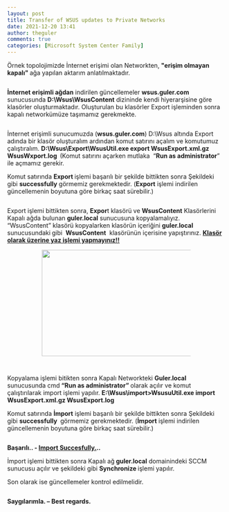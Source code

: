 ```yaml
---
layout: post
title: Transfer of WSUS updates to Private Networks
date: 2021-12-20 13:41
author: theguler
comments: true
categories: [Microsoft System Center Family]
---
```

<!-- wp:paragraph -->
<p>Örnek topolojimizde İnternet erişimi olan Networkten, <strong>"erişim olmayan kapalı" </strong>ağa yapılan aktarım anlatılmaktadır.</p>
<!-- /wp:paragraph -->

<!-- wp:image {"id":681,"sizeSlug":"large","linkDestination":"none","className":"is-resized"} -->
<figure class="wp-block-image size-large is-resized"><img src="https://theguler.wordpress.com/wp-content/uploads/2021/12/1-1.png?w=466" alt="" class="wp-image-681" /></figure>
<!-- /wp:image -->

<!-- wp:paragraph -->
<p><strong>İnternet erişimli ağdan</strong> indirilen güncellemeler <strong>wsus.guler.com</strong> sunucusunda <strong>D:\Wsus\WsusContent</strong> dizininde kendi hiyerarşisine göre klasörler oluşturmaktadır. Oluşturulan bu klasörler Export işleminden sonra kapalı networkümüze taşımamız gerekmekte.</p>
<!-- /wp:paragraph -->

<!-- wp:image {"id":684,"sizeSlug":"large","linkDestination":"none","className":"is-resized"} -->
<figure class="wp-block-image size-large is-resized"><img src="https://theguler.wordpress.com/wp-content/uploads/2021/12/2.jpg?w=907" alt="" class="wp-image-684" /></figure>
<!-- /wp:image -->

<!-- wp:paragraph -->
<p>İnternet erişimli sunucumuzda (<strong>wsus.guler.com</strong>) D:\Wsus altında Export adında bir klasör oluşturalım ardından komut satırını açalım ve komutumuz çalıştıralım. <strong>D:\Wsus\Export\WsusUtil.exe export WsusExport.xml.gz WsusWxport.log &nbsp;</strong>(Komut satırını açarken mutlaka &nbsp;“<strong>Run as administrator</strong>” ile açmamız gerekir.</p>
<!-- /wp:paragraph -->

<!-- wp:paragraph -->
<p>Komut satırında <strong>Export </strong>işlemi başarılı bir şekilde bittikten sonra Şekildeki gibi <strong>successfully</strong> görmemiz gerekmektedir. (<strong>Export</strong> işlemi indirilen güncellemenin boyutuna göre birkaç saat sürebilir.)</p>
<!-- /wp:paragraph -->

<!-- wp:image {"id":686,"sizeSlug":"large","linkDestination":"none","className":"is-resized"} -->
<figure class="wp-block-image size-large is-resized"><img src="https://theguler.wordpress.com/wp-content/uploads/2021/12/3.jpg?w=676" alt="" class="wp-image-686" /></figure>
<!-- /wp:image -->

<!-- wp:paragraph -->
<p>Export işlemi bittikten sonra, <strong>Expor</strong>t klasörü ve <strong>WsusContent</strong> Klasörlerini Kapalı ağda bulunan <strong>guler.local</strong> sunucusuna kopyalamalıyız. “WsusContent” klasörü kopyalarken klasörün içeriğini <strong>guler.local </strong>sunucusundaki<strong> </strong>gibi&nbsp; <strong>WsusContent</strong> &nbsp;klasörünün içerisine yapıştırınız. <strong><span style="text-decoration:underline">Klasör olarak üzerine yaz işlemi yapmayınız!!</span></strong></p>
<!-- /wp:paragraph -->

<!-- wp:gallery {"linkTo":"none"} -->
<figure class="wp-block-gallery has-nested-images columns-default is-cropped"><!-- wp:image {"id":689,"width":486,"height":246,"sizeSlug":"large","linkDestination":"none"} -->
<figure class="wp-block-image size-large is-resized"><img src="https://theguler.wordpress.com/wp-content/uploads/2021/12/4.jpg?w=545" alt="" class="wp-image-689" style="width:486px;height:246px" /></figure>
<!-- /wp:image -->

<!-- wp:image {"id":690,"sizeSlug":"large","linkDestination":"none"} -->
<figure class="wp-block-image size-large"><img src="https://theguler.wordpress.com/wp-content/uploads/2021/12/5.jpg?w=483" alt="" class="wp-image-690" /></figure>
<!-- /wp:image --></figure>
<!-- /wp:gallery -->

<!-- wp:image {"id":692,"sizeSlug":"large","linkDestination":"none","className":"is-resized"} -->
<figure class="wp-block-image size-large is-resized"><img src="https://theguler.wordpress.com/wp-content/uploads/2021/12/6.jpg?w=897" alt="" class="wp-image-692" /></figure>
<!-- /wp:image -->

<!-- wp:paragraph -->
<p>Kopyalama işlemi bitikten sonra Kapalı Networkteki <strong>Guler.local </strong>sunucusunda cmd<strong> “Run as administrator” </strong>olarak açılır ve komut çalıştırılarak import işlemi yapılır. <strong>E:\Wsus\import&gt;WsusuUtil.exe import WsusExport.xml.gz WsusExport.log</strong></p>
<!-- /wp:paragraph -->

<!-- wp:paragraph -->
<p>Komut satırında <strong>İmport</strong> işlemi başarılı bir şekilde bittikten sonra Şekildeki gibi <strong>successfully </strong>&nbsp;görmemiz gerekmektedir. (<strong>İmport</strong> işlemi indirilen güncellemenin boyutuna göre birkaç saat sürebilir.)</p>
<!-- /wp:paragraph -->

<!-- wp:image {"id":694,"sizeSlug":"large","linkDestination":"none","className":"is-resized"} -->
<figure class="wp-block-image size-large is-resized"><img src="https://theguler.wordpress.com/wp-content/uploads/2021/12/7.jpg?w=672" alt="" class="wp-image-694" /></figure>
<!-- /wp:image -->

<!-- wp:paragraph -->
<p><strong>Başarılı.. - <span style="font-weight:bold;text-decoration:underline">Import Succesfully.</span><b>..</b></strong></p>
<!-- /wp:paragraph -->

<!-- wp:paragraph -->
<p>İmport işlemi bittikten sonra Kapalı ağ<strong> guler.local</strong> domainindeki SCCM sunucusu açılır ve şekildeki gibi <strong>Synchronize </strong>işlemi yapılır.</p>
<!-- /wp:paragraph -->

<!-- wp:paragraph -->
<p>Son olarak ise güncellemeler kontrol edilmelidir.</p>
<!-- /wp:paragraph -->

<!-- wp:image {"id":698,"sizeSlug":"large","linkDestination":"none","className":"is-resized"} -->
<figure class="wp-block-image size-large is-resized"><img src="https://theguler.wordpress.com/wp-content/uploads/2021/12/8-1.jpg?w=1024" alt="" class="wp-image-698" /></figure>
<!-- /wp:image -->

<!-- wp:paragraph -->
<p><strong>Saygılarımla. – Best regards.</strong></p>
<!-- /wp:paragraph -->

<!-- wp:paragraph -->
<p></p>
<!-- /wp:paragraph -->

